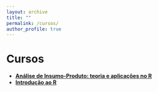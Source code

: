 ```yaml
---
layout: archive
title: ""
permalink: /cursos/
author_profile: true
---
```


# Cursos

- [**Análise de Insumo-Produto: teoria e aplicações no R**](http://www.nedur.ufpr.br/portal/cursos/insumo-produto-r/)
- [**Introdução ao R**](http://www.nedur.ufpr.br/portal/cursos/introducao-r/)
